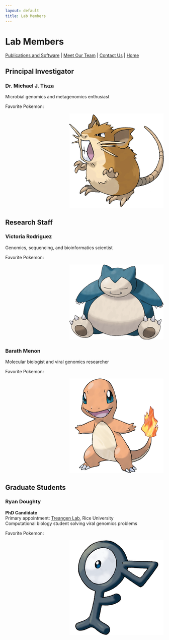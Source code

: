 ```yaml
---
layout: default
title: Lab Members
---
```


# Lab Members

[Publications and Software](/publications.md) | [Meet Our Team](/members.md) | [Contact Us](/contact.md) | [Home](/index.md)

## Principal Investigator

### Dr. Michael J. Tisza
Microbial genomics and metagenomics enthusiast

Favorite Pokemon:
<p align="right">
  <img src="assets/images/raticate.png" width="300" alt="raticate">
</p>

## Research Staff

### Victoria Rodriguez
Genomics, sequencing, and bioinformatics scientist

Favorite Pokemon:
<p align="right">
  <img src="assets/images/snorlax.png" width="300" alt="snorlax">
</p>

### Barath Menon
Molecular biologist and viral genomics researcher

Favorite Pokemon:
<p align="right">
  <img src="assets/images/charmander.png" width="300" alt="charmander">
</p>

## Graduate Students

### Ryan Doughty
**PhD Candidate**  
Primary appointment: [Treangen Lab](https://www.treangenlab.com/), Rice University  
Computational biology student solving viral genomics problems

Favorite Pokemon:
<p align="right">
  <img src="assets/images/uknown.png" width="300" alt="uknown">
</p>
